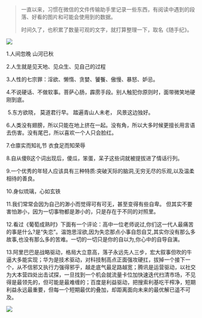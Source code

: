 >一直以来，习惯在微信的文件传输助手里记录一些东西，有阅读中遇到的段落、好看的图片和可能会使用到的数据。
>
>时间久了，也积累了数量可观的文字，就打算整理一下，取名《随手纪》。

![](https://upload-images.jianshu.io/upload_images/6943526-4321692ab08948ad.jpg?imageMogr2/auto-orient/strip%7CimageView2/2/w/1240)

1.人间忽晚 山河已秋

2.人生就是见天地、见众生、见自己的过程

3.人性的七宗罪：淫欲、懒惰、贪婪、饕餮、傲慢、暴怒、妒忌。

4.不说硬话、不做软事。菩萨心肠，霹雳手段。别人触犯你原则时，面带微笑地硬刚到底。

 5.东方欲晓， 莫道君行早。 踏遍青山人未老， 风景这边独好。

6.人类没有翅膀，所以只能在地上挤在一起。没有角，所以大多时候更擅长用言语去伤害。没有尾巴，所以喜欢一个人只会脸红。

7.仓廪实而知礼节 衣食足而知荣辱

8.自从傻B这个词出现后，傻瓜，笨蛋，呆子这些词就被提拔进了情话行列。

9.一个优秀的年轻人应该具有三种特质:突破天际的脑洞,无穷无尽的乐观,以及温柔相待的善良。

10.身似琉璃，心如玄铁

11.我们常常会因为自己的渺小而觉得可有可无，甚至变得有些自卑。
但其实不要害怕渺小，因为一切事物都是渺小的，只是存在于不同的对照里。

12.看过《葡萄成熟时》下面有一个评论：高中一位老师说过,你们这一代人最痛苦的事是什么?是“失恋”。温饱思淫欲,因为失恋那点小事自怨自艾,其实你没有那么多故事,也没有那么多的苦难。一切的一切只是你的自以为,你心中的自导自演。

13.阿里巴巴是战略驱动，格局大立意高，落子永远先人三步，宏大叙事但吹的牛逼大多能实现；华为是技术驱动，对科技制高点正面强攻硬扛，拔掉一个接下一个，从不信邪又执行力强得邪乎，越走底气最足路越宽；腾讯是运营驱动，以社交为大本营四处出击试探，一旦找到一个机会就流量卡位加快速迭代扫清市场，不见得是最领先的，但可能是最难缠的；百度是利益驱动，把搜索利基吃干榨净，短期利益永远最重要，但每一个短期最优的叠加，却距离面向未来的最优解已遥不可及。

![](https://upload-images.jianshu.io/upload_images/6943526-28e93b63e278b254.gif?imageMogr2/auto-orient/strip)
